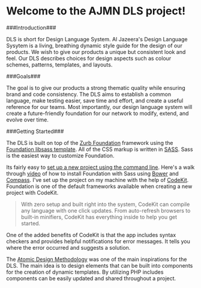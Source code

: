 # Welcome to the AJMN DLS project!

###Introduction###

DLS is short for Design Language System. Al Jazeera's Design Language Sysytem is a living, breathing dynamic style guide for the design of our products. We wish to give our products a unique but consistent look and feel. Our DLS describes choices for design aspects such as colour schemes, patterns, templates, and layouts.

###Goals###

The goal is to give our products a strong thematic quality while ensuring brand and code consistency. The DLS aims to establish a common language, make testing easier, save time and effort, and create a useful reference for our teams. Most importantly, our design language system will create a future-friendly foundation for our network to modify, extend, and evolve over time.

###Getting Started###

The DLS is built on top of the [Zurb Foundation](http://foundation.zurb.com/) framework using the [Foundation libsass template](https://github.com/zurb/foundation-libsass-template). All of the CSS markup is written in [SASS](http://sass-lang.com/). Sass is the easiest way to customize Foundation. 

Its fairly easy to [set up a new project using the command line](http://foundation.zurb.com/docs/sass.html). Here's a walk through [video](http://foundation.zurb.com/learn/video-started-with-foundation.html) of how to install Foundation with Sass using [Bower](http://bower.io/) and [Compass](http://compass-style.org/). I've set up the project on my machine with the help of [CodeKit](https://incident57.com/codekit/). Foundation is one of the default frameworks available when creating a new project with CodeKit. 

>With zero setup and built right into the system, CodeKit can compile any language with one click updates. From auto-refresh browsers to built-in minifiers, CodeKit has everything inside to help you get started.

One of the added benefits of CodeKit is that the app includes syntax checkers and provides helpful notifications for error messages. It tells you where the error occurred and suggests a solution.

The [Atomic Design Methodology](http://patternlab.io/about.html) was one of the main inspirations for the DLS. The main idea is to design elements that can be built into components for the creation of dynamic templates. By utilizing PHP includes components can be easily updated and shared throughout a project.  
